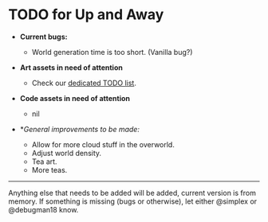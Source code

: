 # TODO for Up and Away

+ **Current bugs:**

	+ World generation time is too short. (Vanilla bug?)

+ **Art assets in need of attention**

	+ Check our [dedicated TODO list](TODO_ART.md).

+ **Code assets in need of attention**

	+ nil

+ **General improvements to be made:*

	+ Allow for more cloud stuff in the overworld.
	+ Adjust world density.
	+ Tea art.
	+ More teas.

******

Anything else that needs to be added will be added, current version is from memory. 
If something is missing (bugs or otherwise), let either @simplex or @debugman18 know.

<!--
vim: ft=markdown nofoldenable
-->
